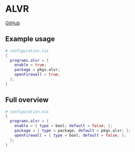# ALVR
[GitHub](https://github.com/alvr-org/alvr)

## Example usage
```nix
# configuration.nix
{
  programs.alvr = {
    enable = true;
    package = pkgs.alvr;
    openFirewall = true;
  };
}
```

## Full overview
```nix
# configuration.nix
{
  programs.alvr = {
    enable = { type = bool; default = false; };
    package = { type = package; default = pkgs.alvr; };
    openFirewall = { type = bool; default = false; };
  };
}
```
